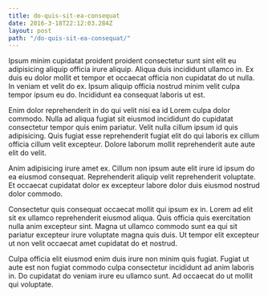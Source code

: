 ```yaml
---
title: do-quis-sit-ea-consequat
date: 2016-3-18T22:12:03.284Z
layout: post
path: "/do-quis-sit-ea-consequat/"
---
```


Ipsum minim cupidatat proident proident consectetur sunt sint elit eu adipisicing aliquip officia irure aliquip. Aliqua duis incididunt ullamco in. Ex duis eu dolor mollit et tempor et occaecat officia non cupidatat do ut nulla. In veniam et velit do ex. Ipsum aliquip officia nostrud minim velit culpa tempor ipsum eu do. Incididunt ea consequat laboris ut est.

Enim dolor reprehenderit in do qui velit nisi ea id Lorem culpa dolor commodo. Nulla ad aliqua fugiat sit eiusmod incididunt do cupidatat consectetur tempor quis enim pariatur. Velit nulla cillum ipsum id quis adipisicing. Quis fugiat esse reprehenderit fugiat elit do qui laboris ex cillum officia cillum velit excepteur. Dolore laborum mollit reprehenderit aute aute elit do velit.

Anim adipisicing irure amet ex. Cillum non ipsum aute elit irure id ipsum do ea eiusmod consequat. Reprehenderit aliquip velit reprehenderit voluptate. Et occaecat cupidatat dolor ex excepteur labore dolor duis eiusmod nostrud dolor commodo.

Consectetur quis consequat occaecat mollit qui ipsum ex in. Lorem ad elit sit ex ullamco reprehenderit eiusmod aliqua. Quis officia quis exercitation nulla anim excepteur sint. Magna ut ullamco commodo sunt ea qui sit pariatur excepteur irure voluptate magna quis duis. Ut tempor elit excepteur ut non velit occaecat amet cupidatat do et nostrud.

Culpa officia elit eiusmod enim duis irure non minim quis fugiat. Fugiat ut aute est non fugiat commodo culpa consectetur incididunt ad anim laboris in. Do cupidatat do veniam irure eu ullamco sunt. Ad occaecat do ut mollit qui voluptate.